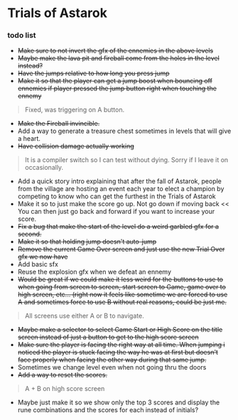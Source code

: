 # Trials of Astarok
### todo list

- ~~Make sure to not invert the gfx of the ennemies in the above levels~~
- ~~Maybe make the lava pit and fireball come from the holes in the level instead?~~
- ~~Have the jumps relative to how long you press jump~~
- ~~Make it so that the player can get a jump boost when bouncing off ennemies if player pressed the jump button right when touching the ennemy~~
> Fixed, was triggering on A button.
- ~~Make the Fireball invincible.~~
- Add a way to generate a treasure chest sometimes in levels that will give a heart.
- ~~Have collision damage actually working~~
> It is a compiler switch so I can test without dying.  Sorry if I leave it on occasionally.
- Add a quick story intro explaining that after the fall of Astarok, people from the village are hosting an event each year to elect a champion by competing to know who can get the furthest in the Trials of Astarok
- Make it so to just make the score go up. Not go down if moving back 
   << You can then just go back and forward if you want to increase your score.
- ~~Fix a bug that make the start of the level do a weird garbled gfx for a second.~~
- ~~Make it so that holding jump doesn't auto-jump~~
- ~~Remove the current Game Over screen and just use the new Trial Over gfx we now have~~
- Add basic sfx
- Reuse the explosion gfx when we defeat an ennemy
- ~~Would be great if we could make it less weird for the buttons to use to when going from screen to screen, start screen to Game, game over to high screen, etc... (right now it feels like sometime we are forced to use A and sometimes force to use B without real reasons, could be just me.~~
> All screens use either A or B to navigate.
- ~~Maybe make a selector to select Game Start or High Score on the title screen instead of just a button to get to the high score screen~~
- ~~Make sure the player is facing the right way at all time. When jumping i noticed the player is stuck facing the way he was at first but doesn't face properly when facing the other way during that same jump.~~
- Sometimes we change level even when not going thru the doors
- ~~Add a way to reset the scores.~~
> A + B on high score screen 
- Maybe just make it so we show only the top 3 scores and display the rune combinations and the scores for each instead of initials?
